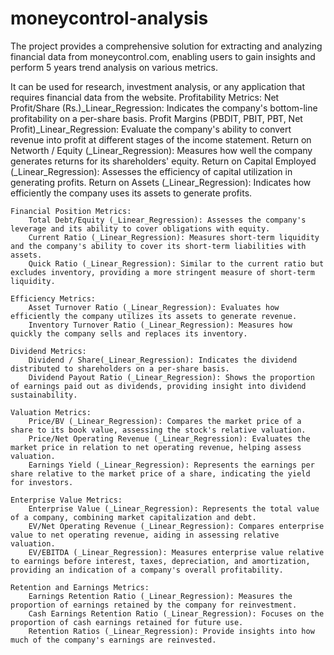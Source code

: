 # moneycontrol-analysis
The project provides a comprehensive solution for extracting and analyzing financial data from moneycontrol.com, enabling users to gain insights and perform 5 years trend analysis on various metrics. 

It can be used for research, investment analysis, or any application that requires financial data from the website.
    Profitability Metrics:
        Net Profit/Share (Rs.)_Linear_Regression: Indicates the company's bottom-line profitability on a per-share basis.
        Profit Margins (PBDIT, PBIT, PBT, Net Profit)_Linear_Regression: Evaluate the company's ability to convert revenue into profit at different stages of the income statement.
        Return on Networth / Equity (_Linear_Regression): Measures how well the company generates returns for its shareholders' equity.
        Return on Capital Employed (_Linear_Regression): Assesses the efficiency of capital utilization in generating profits.
        Return on Assets (_Linear_Regression): Indicates how efficiently the company uses its assets to generate profits.

    Financial Position Metrics:
        Total Debt/Equity (_Linear_Regression): Assesses the company's leverage and its ability to cover obligations with equity.
        Current Ratio (_Linear_Regression): Measures short-term liquidity and the company's ability to cover its short-term liabilities with assets.
        Quick Ratio (_Linear_Regression): Similar to the current ratio but excludes inventory, providing a more stringent measure of short-term liquidity.

    Efficiency Metrics:
        Asset Turnover Ratio (_Linear_Regression): Evaluates how efficiently the company utilizes its assets to generate revenue.
        Inventory Turnover Ratio (_Linear_Regression): Measures how quickly the company sells and replaces its inventory.

    Dividend Metrics:
        Dividend / Share(_Linear_Regression): Indicates the dividend distributed to shareholders on a per-share basis.
        Dividend Payout Ratio (_Linear_Regression): Shows the proportion of earnings paid out as dividends, providing insight into dividend sustainability.

    Valuation Metrics:
        Price/BV (_Linear_Regression): Compares the market price of a share to its book value, assessing the stock's relative valuation.
        Price/Net Operating Revenue (_Linear_Regression): Evaluates the market price in relation to net operating revenue, helping assess valuation.
        Earnings Yield (_Linear_Regression): Represents the earnings per share relative to the market price of a share, indicating the yield for investors.

    Enterprise Value Metrics:
        Enterprise Value (_Linear_Regression): Represents the total value of a company, combining market capitalization and debt.
        EV/Net Operating Revenue (_Linear_Regression): Compares enterprise value to net operating revenue, aiding in assessing relative valuation.
        EV/EBITDA (_Linear_Regression): Measures enterprise value relative to earnings before interest, taxes, depreciation, and amortization, providing an indication of a company's overall profitability.

    Retention and Earnings Metrics:
        Earnings Retention Ratio (_Linear_Regression): Measures the proportion of earnings retained by the company for reinvestment.
        Cash Earnings Retention Ratio (_Linear_Regression): Focuses on the proportion of cash earnings retained for future use.
        Retention Ratios (_Linear_Regression): Provide insights into how much of the company's earnings are reinvested.
